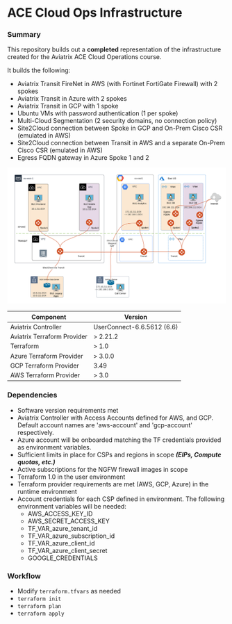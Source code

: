 # ACE Cloud Ops Infrastructure

### Summary

This repository builds out a __completed__ representation of the infrastructure created for the Aviatrix ACE Cloud Operations course.

It builds the following:

- Aviatrix Transit FireNet in AWS (with Fortinet FortiGate Firewall) with 2 spokes
- Aviatrix Transit in Azure with 2 spokes
- Aviatrix Transit in GCP with 1 spoke
- Ubuntu VMs with password authentication (1 per spoke)
- Multi-Cloud Segmentation (2 security domains, no connection policy)
- Site2Cloud connection between Spoke in GCP and On-Prem Cisco CSR (emulated in AWS)
- Site2Cloud connection between Transit in AWS and a separate On-Prem Cisco CSR (emulated in AWS)
- Egress FQDN gateway in Azure Spoke 1 and 2

<img src="topology.png">

Component | Version
--- | ---
Aviatrix Controller | UserConnect-6.6.5612 (6.6)
Aviatrix Terraform Provider | > 2.21.2
Terraform | > 1.0
Azure Terraform Provider | > 3.0.0
GCP Terraform Provider | 3.49
AWS Terraform Provider | > 3.0

### Dependencies

- Software version requirements met
- Aviatrix Controller with Access Accounts defined for AWS, and GCP. Default account names are 'aws-account' and 'gcp-account' respectively. 
- Azure account will be onboarded matching the TF credentials provided as environment variables.
- Sufficient limits in place for CSPs and regions in scope **_(EIPs, Compute quotas, etc.)_**
- Active subscriptions for the NGFW firewall images in scope
- Terraform 1.0 in the user environment
- Terraform provider requirements are met (AWS, GCP, Azure) in the runtime environment
- Account credentials for each CSP defined in environment. The following environment variables will be needed:
  - AWS_ACCESS_KEY_ID
  - AWS_SECRET_ACCESS_KEY
  - TF_VAR_azure_tenant_id
  - TF_VAR_azure_subscription_id
  - TF_VAR_azure_client_id
  - TF_VAR_azure_client_secret
  - GOOGLE_CREDENTIALS

### Workflow

- Modify ```terraform.tfvars``` as needed
- ```terraform init```
- ```terraform plan```
- ```terraform apply```
